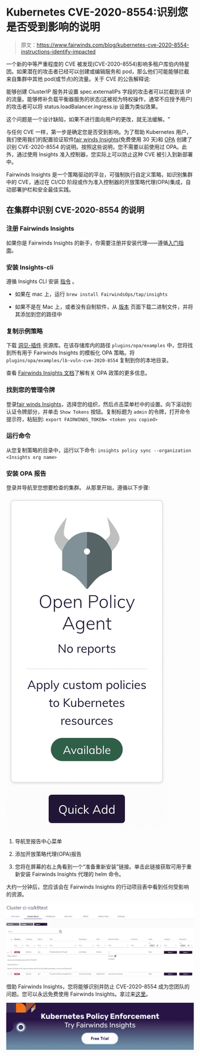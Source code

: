 # Kubernetes CVE-2020-8554:识别您是否受到影响的说明

> 原文：<https://www.fairwinds.com/blog/kubernetes-cve-2020-8554-instructions-identify-impacted>

 一个新的中等严重程度的 CVE 被发现(CVE-2020-8554)影响多租户库伯内特星团。如果潜在的攻击者已经可以创建或编辑服务和 pod，那么他们可能能够拦截来自集群中其他 pod(或节点)的流量。关于 CVE 的公告解释说:

能够创建 ClusterIP 服务并设置 spec.externalIPs 字段的攻击者可以拦截到该 IP 的流量。能够修补负载平衡器服务的状态(这被视为特权操作，通常不应授予用户)的攻击者可以将 status.loadBalancer.ingress.ip 设置为类似效果。

这个问题是一个设计缺陷，如果不进行面向用户的更改，就无法缓解。"

与任何 CVE 一样，第一步是确定您是否受到影响。为了帮助 Kubernetes 用户，我们使用我们的配置验证软件[fair winds Insights](https://insights.fairwinds.com/auth/register/)(免费使用 30 天)和 [OPA](https://github.com/open-policy-agent/gatekeeper) 创建了识别 CVE-2020-8554 的说明。按照这些说明，您不需要以前使用过 OPA。此外，通过使用 Insights 准入控制器，您实际上可以防止这种 CVE 被引入到新部署中。

Fairwinds Insights 是一个策略驱动的平台，可强制执行自定义策略，如识别集群中的 CVE，通过在 CI/CD 阶段或作为准入控制器的开放策略代理(OPA)集成，自动部署护栏和安全最佳实践。

## 在集群中识别 CVE-2020-8554 的说明

### 注册 Fairwinds Insights

如果你是 Fairwinds Insights 的新手，你需要注册并安装代理——遵循[入门指南](/fairwinds-insights-get-started)。

### 安装 Insights-cli

遵循 Insights CLI 安装 [指令](https://github.com/FairwindsOps/insights-cli#installation) 。

*   如果在 mac 上，运行 `brew install FairwindsOps/tap/insights`

*   如果不是在 Mac 上，或者没有自制软件，从 [版本](https://github.com/FairwindsOps/insights-cli/releases) 页面下载二进制文件，并将其添加到您的路径中

### 复制示例策略

下载 [洞见-插件](https://github.com/FairwindsOps/insights-plugins) 资源库。在该存储库内的路径 `plugins/opa/examples` 中，您将找到所有用于 Fairwinds Insights 的模板化 OPA 策略。将 `plugins/opa/examples/lb-vuln-cve-2020-8554` 复制到你的本地目录。

查看 [Fairwinds Insights 文档](https://insights.docs.fairwinds.com/reports/opa/)了解有关 OPA 政策的更多信息。

### 找到您的管理令牌

登录[fair winds Insights](https://insights.fairwinds.com/)，选择您的组织，然后点击菜单栏中的设置。向下滚动到认证令牌部分，并单击 `Show Tokens` 按钮。复制标题为 `admin` 的令牌，打开命令提示符，粘贴到: `export FAIRWINDS_TOKEN= <token you copied>`

### 运行命令

从您复制策略的目录中，运行以下命令: `insights policy sync --organization <Insights org name>`

### 安装 OPA 报告

登录[](https://insights.fairwinds.com/)并导航至您想要检查的集群。 从那里开始，遵循以下步骤:

![screenshot of OPA No reports - Apply custom policies to Kubernetes resources - available](img/89d7fc34cb44f571ddedc4e5cf566226.png)

1.  导航至报告中心菜单
2.  添加开放策略代理(OPA)报告

3.  您将在屏幕的右上角看到一个“准备重新安装”链接。单击此链接获取可用于重新安装 Fairwinds Insights 代理的 helm 命令。

大约一分钟后，您应该会在 Fairwinds Insights 的行动项目表中看到任何受影响的资源。

![Screen shot of Fairwinds Insights Action Items](img/27cd2555aedc83338ce3d1171e64d7c5.png)

借助 Fairwinds Insights，您将能够识别并防止 CVE-2020-8554 成为您团队的问题。您可以永远免费使用 Fairwinds Insights。拿过来[这里](/coming-soon)。

[![Kubernetes Policy Enforcement Fairwinds Insights](img/3f878a33bc4aeb315050877041d679ae.png)](https://cta-redirect.hubspot.com/cta/redirect/2184645/d83db0e5-9dba-4c27-a19a-f0872a030500)